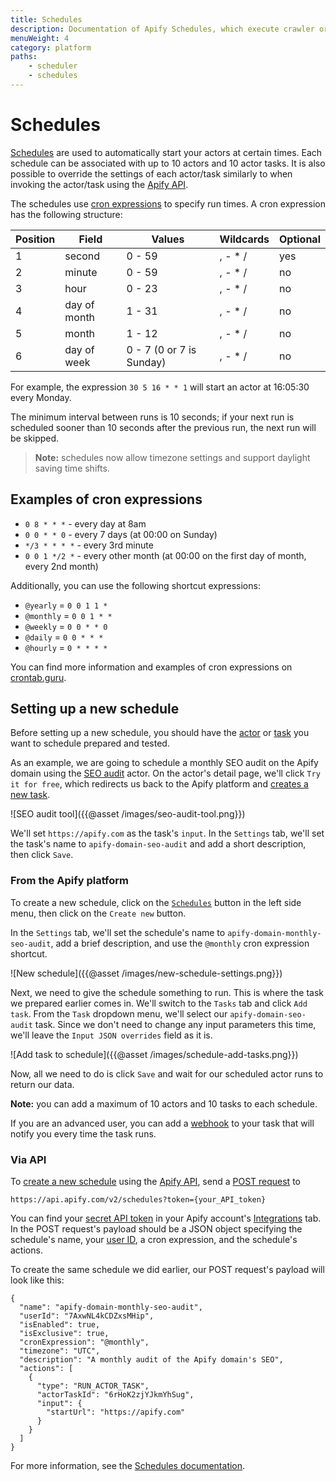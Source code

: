 ```yaml
---
title: Schedules
description: Documentation of Apify Schedules, which execute crawler or actor jobs at specific times using cron-like syntax.
menuWeight: 4
category: platform
paths:
    - scheduler
    - schedules
---
```


# [](#schedules) Schedules

[Schedules](https://my.apify.com/schedules) are used to automatically start your actors at certain times. Each schedule can be associated with up to 10 actors and 10 actor tasks. It is also possible to override the settings of each actor/task similarly to when invoking the actor/task using the [Apify API](https://docs.apify.com/api/v2#/reference/schedules/).

The schedules use [cron expressions](https://en.wikipedia.org/wiki/Cron#CRON_expression) to specify run times. A cron expression has the following structure:

|Position|Field|Values|Wildcards|Optional|
|--- |--- |--- |--- |--- |
|1|second|0 - 59|, - * /|yes|
|2|minute|0 - 59|, - * /|no|
|3|hour|0 - 23|, - * /|no|
|4|day of month|1 - 31|, - * /|no|
|5|month|1 - 12|, - * /|no|
|6|day of week|0 - 7 (0 or 7 is Sunday)|, - * /|no|

For example, the expression `30 5 16 * * 1` will start an actor at 16:05:30 every Monday.

The minimum interval between runs is 10 seconds; if your next run is scheduled sooner than 10 seconds after the previous run, the next run will be skipped.

> **Note:** schedules now allow timezone settings and support daylight saving time shifts. 

## [](#examples) Examples of cron expressions

- `0 8 * * *`  -  every day at 8am
- `0 0 * * 0` - every 7 days (at 00:00 on Sunday)
- `*/3 * * * *` - every 3rd minute
- `0 0 1 */2 *` - every other month (at 00:00 on the first day of month, every 2nd month)

Additionally, you can use the following shortcut expressions:

- `@yearly` = `0 0 1 1 *`
- `@monthly` = `0 0 1 * *`
- `@weekly` = `0 0 * * 0`
- `@daily` = `0 0 * * *`
- `@hourly` = `0 * * * *`


You can find more information and examples of cron expressions on [crontab.guru](http://crontab.guru/).

## [](#setting-up) Setting up a new schedule

Before setting up a new schedule, you should have the [actor](https://docs.apify.com/actors) or [task](https://docs.apify.com/tasks) you want to schedule prepared and tested.

As an example, we are going to schedule a monthly SEO audit on the Apify domain using the [SEO audit](https://apify.com/drobnikj/seo-audit-tool) actor. On the actor's detail page, we'll click `Try it for free`, which redirects us back to the Apify platform and [creates a new task](https://docs.apify.com/actors/tasks/create). 

![SEO audit tool]({{@asset /images/seo-audit-tool.png}})

We'll set `https://apify.com` as the task's `input`. In the `Settings` tab, we'll set the task's name to `apify-domain-seo-audit` and add a short description, then click `Save`.

### [](#new-schedule-platform) From the Apify platform

To create a new schedule, click on the [`Schedules`](https://my.apify.com/schedules) button in the left side menu, then click on the `Create new` button.

In the `Settings` tab, we'll set the schedule's name to `apify-domain-monthly-seo-audit`, add a brief description, and use the `@monthly` cron expression shortcut. 

![New schedule]({{@asset /images/new-schedule-settings.png}})

Next, we need to give the schedule something to run. This is where the task we prepared earlier comes in. We'll switch to the `Tasks` tab and click `Add task`. From the `Task` dropdown menu, we'll select our `apify-domain-seo-audit` task. Since we don't need to change any input parameters this time, we'll leave the `Input JSON overrides` field as it is. 

![Add task to schedule]({{@asset /images/schedule-add-tasks.png}})

Now, all we need to do is click `Save` and wait for our scheduled actor runs to return our data.

**Note:** you can add a maximum of 10 actors and 10 tasks to each schedule.

If you are an advanced user, you can add a [webhook](https://docs.apify.com/webhooks) to your task that will notify you every time the task runs.

### [](#new-schedule-api) Via API

To [create a new schedule](https://docs.apify.com/api/v2#/reference/schedules/) using the [Apify API](https://docs.apify.com/api/v2), send a [POST request](https://developer.mozilla.org/en-US/docs/Web/HTTP/Methods/POST) to

```https://api.apify.com/v2/schedules?token={your_API_token}```

You can find your [secret API token](https://docs.apify.com/api/v2#/introduction/authentication) in your Apify account's [Integrations](https://my.apify.com/account#/integrations) tab. In the POST request's payload should be a JSON object specifying the schedule's name, your [user ID](https://my.apify.com/account#/integrations), a cron expression, and the schedule's actions.

To create the same schedule we did earlier, our POST request's payload will look like this: 

```
{
  "name": "apify-domain-monthly-seo-audit",
  "userId": "7AxwNL4kCDZxsMHip",
  "isEnabled": true,
  "isExclusive": true,
  "cronExpression": "@monthly",
  "timezone": "UTC",
  "description": "A monthly audit of the Apify domain's SEO",
  "actions": [
    {
      "type": "RUN_ACTOR_TASK",
      "actorTaskId": "6rHoK2zjYJkmYhSug",
      "input": {
        "startUrl": "https://apify.com"
      }
    }
  ]
}
```

For more information, see the [Schedules documentation](https://docs.apify.com/api/v2#/reference/schedules/schedule-object/get-schedule).
